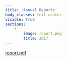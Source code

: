```yaml
---
title: 'Annual Reports'
body_classes: text-center
visible: true
sections:
    -
        image: report.png
        title: 2017
---
```


[report.pdf](report.pdf)